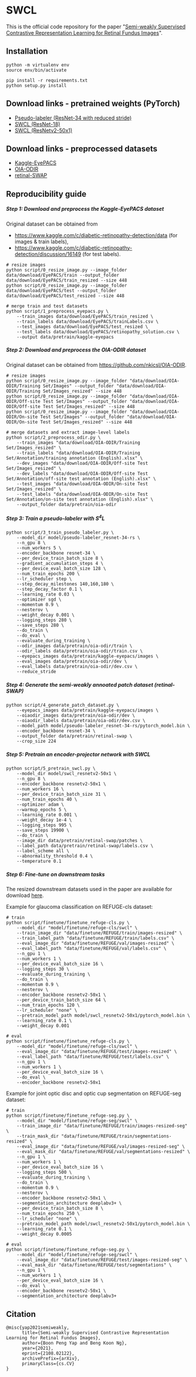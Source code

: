 # SWCL
This is the official code repository for the paper "[Semi-weakly Supervised Contrastive Representation
Learning for Retinal Fundus Images](https://arxiv.org/abs/2108.02122)".

## Installation
```
python -m virtualenv env
source env/bin/activate

pip install -r requirements.txt
python setup.py install
```

## Download links - pretrained weights (PyTorch)
- [Pseudo-labeler (ResNet-34 with reduced stride)](https://entuedu-my.sharepoint.com/:f:/g/personal/boonpeng001_e_ntu_edu_sg/EoU_B0FhmhVBnIwB578kRK4BALLed7r4VkasPikJh1uSvg?e=szw9dm)
- [SWCL (ResNet-18)](https://entuedu-my.sharepoint.com/:f:/g/personal/boonpeng001_e_ntu_edu_sg/Ev3BjboflPFHkp2bEpdeGugBLdjAwcGtHA1J1vyBrW_rWg?e=wXB9Lb)
- [SWCL (ResNetv2-50x1)](https://entuedu-my.sharepoint.com/:f:/g/personal/boonpeng001_e_ntu_edu_sg/EpE_suev4MJFq4ZIkaFPpwABOtrembgLLr7UKW6o7C4EzQ?e=y43l1Q)

## Download links - preprocessed datasets
- [Kaggle-EyePACS](https://entuedu-my.sharepoint.com/:u:/g/personal/boonpeng001_e_ntu_edu_sg/EX7LeAu8GhRCk_CkcUBJ_moBCDi1bAC8feDih0yUY8tB1A?e=JJfgz6)
- [OIA-ODIR](https://entuedu-my.sharepoint.com/:u:/g/personal/boonpeng001_e_ntu_edu_sg/EcpeG6S5FEtImvXg3OUAj_MBTIre45Lkt47B_UbjfTf5Ag?e=XNwlaA) 
- [retinal-SWAP](https://entuedu-my.sharepoint.com/:u:/g/personal/boonpeng001_e_ntu_edu_sg/EVHAHVJM5VpGp-JBv6EtWswBl7glH-B_ybsJfjUZQhPkHw?e=wBC24I)

## Reproducibility guide
##### Step 1: Download and preprocess the Kaggle-EyePACS dataset
Original dataset can be obtained from
- https://www.kaggle.com/c/diabetic-retinopathy-detection/data (for images & train labels),
- https://www.kaggle.com/c/diabetic-retinopathy-detection/discussion/16149 (for test labels).
```
# resize images
python script/0_resize_image.py --image_folder data/download/EyePACS/train --output_folder data/download/EyePACS/train_resized --size 448
python script/0_resize_image.py --image_folder data/download/EyePACS/test --output_folder data/download/EyePACS/test_resized --size 448

# merge train and test datasets
python script/1_preprocess_eyepacs.py \
    --train_images data/download/EyePACS/train_resized \
    --train_labels data/download/EyePACS/trainLabels.csv \
    --test_images data/download/EyePACS/test_resized \
    --test_labels data/download/EyePACS/retinopathy_solution.csv \
    --output data/pretrain/kaggle-eyepacs
```

##### Step 2: Download and preprocess the OIA-ODIR dataset
Original dataset can be obtained from https://github.com/nkicsl/OIA-ODIR.
```
# resize images
python script/0_resize_image.py --image_folder "data/download/OIA-ODIR/Training Set/Images" --output_folder "data/download/OIA-ODIR/Training Set/Images_resized" --size 448
python script/0_resize_image.py --image_folder "data/download/OIA-ODIR/Off-site Test Set/Images" --output_folder "data/download/OIA-ODIR/Off-site Test Set/Images_resized" --size 448
python script/0_resize_image.py --image_folder "data/download/OIA-ODIR/On-site Test Set/Images" --output_folder "data/download/OIA-ODIR/On-site Test Set/Images_resized" --size 448

# merge datasets and extract image-level labels
python script/2_preprocess_odir.py \
    --train_images "data/download/OIA-ODIR/Training Set/Images_resized" \
    --train_labels "data/download/OIA-ODIR/Training Set/Annotation/training annotation (English).xlsx" \
    --dev_images "data/download/OIA-ODIR/Off-site Test Set/Images_resized" \
    --dev_labels "data/download/OIA-ODIR/Off-site Test Set/Annotation/off-site test annotation (English).xlsx" \
    --test_images "data/download/OIA-ODIR/On-site Test Set/Images_resized" \
    --test_labels "data/download/OIA-ODIR/On-site Test Set/Annotation/on-site test annotation (English).xlsx" \
    --output_folder data/pretrain/oia-odir
```

##### Step 3: Train a pseudo-labeler with S<sup>4</sup>L
```
python script/3_train_pseudo_labeler.py \
    --model_dir model/pseudo-labeler_resnet-34-rs \
    --n_gpu 8 \
    --num_workers 5 \
    --encoder_backbone resnet-34 \
    --per_device_train_batch_size 8 \
    --gradient_accumulation_steps 4 \
    --per_device_eval_batch_size 128 \
    --num_train_epochs 200 \
    --lr_scheduler step \
    --step_decay_milestones 140,160,180 \
    --step_decay_factor 0.1 \
    --learning_rate 0.03 \
    --optimizer sgd \
    --momentum 0.9 \
    --nesterov \
    --weight_decay 0.001 \
    --logging_steps 280 \
    --save_steps 280 \
    --do_train \
    --do_eval \
    --evaluate_during_training \
    --odir_images data/pretrain/oia-odir/train \
    --odir_labels data/pretrain/oia-odir/train.csv \
    --eyepacs_images data/pretrain/kaggle-eyepacs/images \
    --eval_images data/pretrain/oia-odir/dev \
    --eval_labels data/pretrain/oia-odir/dev.csv \
    --reduce_stride
```

##### Step 4: Generate the semi-weakly annoated patch dataset (retinal-SWAP)
```
python script/4_generate_patch_dataset.py \
    --eyepacs_images data/pretrain/kaggle-eyepacs/images \
    --oiaodir_images data/pretrain/oia-odir/dev \
    --oiaodir_labels data/pretrain/oia-odir/dev.csv \
    --model_path model/pseudo-labeler_resnet-34-rs/pytorch_model.bin \
    --encoder_backbone resnet-34 \
    --output_folder data/pretrain/retinal-swap \
    --crop_size 224
```

##### Step 5: Pretrain an encoder-projector network with SWCL
```
python script/5_pretrain_swcl.py \
    --model_dir model/swcl_resnetv2-50x1 \
    --n_gpu 8 \
    --encoder_backbone resnetv2-50x1 \
    --num_workers 16 \
    --per_device_train_batch_size 31 \
    --num_train_epochs 40 \
    --optimizer adam \
    --warmup_epochs 5 \
    --learning_rate 0.001 \
    --weight_decay 1e-4 \
    --logging_steps 995 \
    --save_steps 19900 \
    --do_train \
    --image_dir data/pretrain/retinal-swap/patches \
    --label_path data/pretrain/retinal-swap/labels.csv \
    --label_scheme all \
    --abnormality_threshold 0.4 \
    --temperature 0.1
```

##### Step 6: Fine-tune on downstream tasks
The resized downstream datasets used in the paper are available for download [here](https://entuedu-my.sharepoint.com/:f:/g/personal/boonpeng001_e_ntu_edu_sg/Ei4JmTZjDL1BseeJxE6OKRgBKRA8WXV4Do7F4hf9ZV7U7g?e=X6ns0C).

Example for glaucoma classification on REFUGE-cls dataset:
```
# train
python script/finetune/finetune_refuge-cls.py \
    --model_dir "model/finetune/refuge-cls/swcl" \
    --train_image_dir "data/finetune/REFUGE/train/images-resized" \
    --train_label_path "data/finetune/REFUGE/train/labels.csv" \
    --eval_image_dir "data/finetune/REFUGE/val/images-resized" \
    --eval_label_path "data/finetune/REFUGE/val/labels.csv" \
    --n_gpu 1 \
    --num_workers 1 \
    --per_device_eval_batch_size 16 \
    --logging_steps 30 \
    --evaluate_during_training \
    --do_train \
    --momentum 0.9 \
    --nesterov \
    --encoder_backbone resnetv2-50x1 \
    --per_device_train_batch_size 64 \
    --num_train_epochs 120 \
    --lr_scheduler "none" \
    --pretrain_model_path model/swcl_resnetv2-50x1/pytorch_model.bin \
    --learning_rate 0.1 \
    --weight_decay 0.001
    
# eval
python script/finetune/finetune_refuge-cls.py \
    --model_dir "model/finetune/refuge-cls/swcl" \
    --eval_image_dir "data/finetune/REFUGE/test/images-resized" \
    --eval_label_path "data/finetune/REFUGE/test/labels.csv" \
    --n_gpu 1 \
    --num_workers 1 \
    --per_device_eval_batch_size 16 \
    --do_eval \
    --encoder_backbone resnetv2-50x1
```

Example for joint optic disc and optic cup segmentation on REFUGE-seg dataset:
```
# train
python script/finetune/finetune_refuge-seg.py \
    --model_dir "model/finetune/refuge-seg/swcl" \
    --train_image_dir "data/finetune/REFUGE/train/images-resized-seg" \
    --train_mask_dir "data/finetune/REFUGE/train/segmentations-resized" \
    --eval_image_dir "data/finetune/REFUGE/val/images-resized-seg" \
    --eval_mask_dir "data/finetune/REFUGE/val/segmentations-resized" \
    --n_gpu 1 \
    --num_workers 1 \
    --per_device_eval_batch_size 16 \
    --logging_steps 500 \
    --evaluate_during_training \
    --do_train \
    --momentum 0.9 \
    --nesterov \
    --encoder_backbone resnetv2-50x1 \
    --segmentation_architecture deeplabv3+ \
    --per_device_train_batch_size 8 \
    --num_train_epochs 250 \
    --lr_scheduler "none" \
    --pretrain_model_path model/swcl_resnetv2-50x1/pytorch_model.bin \
    --learning_rate 0.1 \
    --weight_decay 0.0005

# eval
python script/finetune/finetune_refuge-seg.py \
    --model_dir "model/finetune/refuge-seg/swcl" \
    --eval_image_dir "data/finetune/REFUGE/test/images-resized-seg" \
    --eval_mask_dir "data/finetune/REFUGE/test/segmentations" \
    --n_gpu 1 \
    --num_workers 1 \
    --per_device_eval_batch_size 16 \
    --do_eval \
    --encoder_backbone resnetv2-50x1 \
    --segmentation_architecture deeplabv3+
```

## Citation
```
@misc{yap2021semiweakly,
      title={Semi-weakly Supervised Contrastive Representation Learning for Retinal Fundus Images}, 
      author={Boon Peng Yap and Beng Koon Ng},
      year={2021},
      eprint={2108.02122},
      archivePrefix={arXiv},
      primaryClass={cs.CV}
}
```